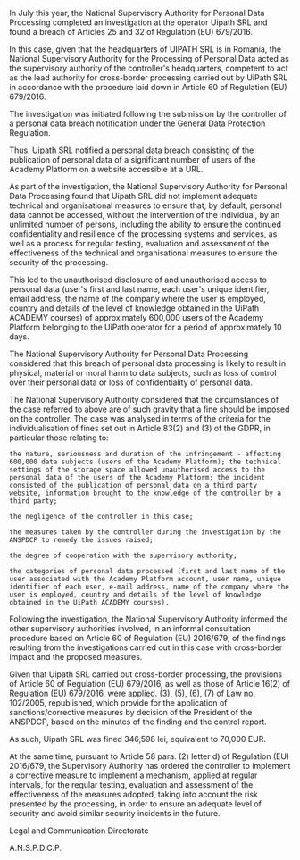In July this year, the National Supervisory Authority for Personal Data Processing completed an investigation at the operator Uipath SRL and found a breach of Articles 25 and 32 of Regulation (EU) 679/2016.

In this case, given that the headquarters of UIPATH SRL is in Romania, the National Supervisory Authority for the Processing of Personal Data acted as the supervisory authority of the controller's headquarters, competent to act as the lead authority for cross-border processing carried out by UiPath SRL in accordance with the procedure laid down in Article 60 of Regulation (EU) 679/2016.

The investigation was initiated following the submission by the controller of a personal data breach notification under the General Data Protection Regulation.

Thus, Uipath SRL notified a personal data breach consisting of the publication of personal data of a significant number of users of the Academy Platform on a website accessible at a URL.

As part of the investigation, the National Supervisory Authority for Personal Data Processing found that Uipath SRL did not implement adequate technical and organisational measures to ensure that, by default, personal data cannot be accessed, without the intervention of the individual, by an unlimited number of persons, including the ability to ensure the continued confidentiality and resilience of the processing systems and services, as well as a process for regular testing, evaluation and assessment of the effectiveness of the technical and organisational measures to ensure the security of the processing.

This led to the unauthorised disclosure of and unauthorised access to personal data (user's first and last name, each user's unique identifier, email address, the name of the company where the user is employed, country and details of the level of knowledge obtained in the UiPath ACADEMY courses) of approximately 600,000 users of the Academy Platform belonging to the UiPath operator for a period of approximately 10 days.

The National Supervisory Authority for Personal Data Processing considered that this breach of personal data processing is likely to result in physical, material or moral harm to data subjects, such as loss of control over their personal data or loss of confidentiality of personal data.

The National Supervisory Authority considered that the circumstances of the case referred to above are of such gravity that a fine should be imposed on the controller. The case was analysed in terms of the criteria for the individualisation of fines set out in Article 83(2) and (3) of the GDPR, in particular those relating to:

    the nature, seriousness and duration of the infringement - affecting 600,000 data subjects (users of the Academy Platform); the technical settings of the storage space allowed unauthorised access to the personal data of the users of the Academy Platform; the incident consisted of the publication of personal data on a third party website, information brought to the knowledge of the controller by a third party;

    the negligence of the controller in this case;

    the measures taken by the controller during the investigation by the ANSPDCP to remedy the issues raised;

    the degree of cooperation with the supervisory authority;

    the categories of personal data processed (first and last name of the user associated with the Academy Platform account, user name, unique identifier of each user, e-mail address, name of the company where the user is employed, country and details of the level of knowledge obtained in the UiPath ACADEMY courses).

Following the investigation, the National Supervisory Authority informed the other supervisory authorities involved, in an informal consultation procedure based on Article 60 of Regulation (EU) 2016/679, of the findings resulting from the investigations carried out in this case with cross-border impact and the proposed measures.

Given that Uipath SRL carried out cross-border processing, the provisions of Article 60 of Regulation (EU) 679/2016, as well as those of Article 16(2) of Regulation (EU) 679/2016, were applied. (3), (5), (6), (7) of Law no. 102/2005, republished, which provide for the application of sanctions/corrective measures by decision of the President of the ANSPDCP, based on the minutes of the finding and the control report.

As such, Uipath SRL was fined 346,598 lei, equivalent to 70,000 EUR.

At the same time, pursuant to Article 58 para. (2) letter d) of Regulation (EU) 2016/679, the Supervisory Authority has ordered the controller to implement a corrective measure to implement a mechanism, applied at regular intervals, for the regular testing, evaluation and assessment of the effectiveness of the measures adopted, taking into account the risk presented by the processing, in order to ensure an adequate level of security and avoid similar security incidents in the future.

 

Legal and Communication Directorate

A.N.S.P.D.C.P.
